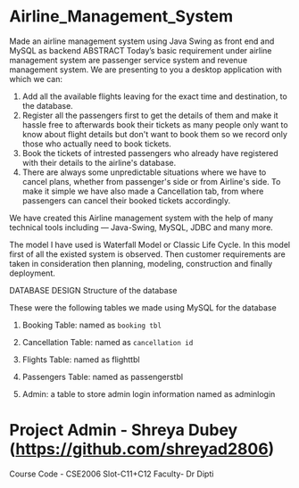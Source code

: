 # Airline_Management_System
Made an airline management system using Java Swing as front end and MySQL as backend
ABSTRACT
Today’s basic requirement under airline management system are passenger service system and revenue management system. We are presenting to you a desktop application with which we can:
1. Add all the available flights leaving for the exact time and destination, to the database.
2. Register all the passengers first to get the details of them and make it hassle free to afterwards book their tickets as many people only want to know about flight details but don't want to book them so we record only those who actually need to book tickets.
3. Book the tickets of intrested passengers who already have registered with their details to the airline's database.
4. There are always some unpredictable situations where we have to cancel plans, whether from passenger's side or  from Airline's side. To make it simple we have also made a Cancellation tab, from where passengers can cancel their booked tickets accordingly.

We have created this Airline management system with the help of many technical tools including — Java-Swing, MySQL, JDBC and many more.

The model I have used is Waterfall Model or Classic Life Cycle. In this model first of all the existed system is observed. Then customer requirements are taken in consideration then planning, modeling, construction and finally deployment.
 
DATABASE DESIGN
Structure of the database
 
These were the following tables we made using MySQL for the database
1.	Booking Table: named as `booking tbl`

2.	Cancellation Table: named as `cancellation id`

3.	Flights Table: named as flighttbl

4.	Passengers Table: named as passengerstbl 	

5.	Admin: a table to store admin login information named as adminlogin

# Project Admin - Shreya Dubey (https://github.com/shreyad2806)
Course Code - CSE2006    Slot-C11+C12
Faculty- Dr Dipti
